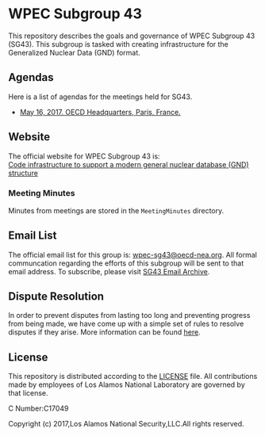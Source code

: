 # WPEC Subgroup 43
This repository describes the goals and governance of WPEC Subgroup 43 (SG43). This subgroup is tasked with creating infrastructure for the Generalized Nuclear Data (GND) format.

## Agendas
Here is a list of agendas for the meetings held for SG43.

- [May 16, 2017. OECD Headquarters, Paris, France.](https://github.com/GeneralizedNuclearData/SG43/blob/master/Agendas/May2017.md)
## Website
The official website for WPEC Subgroup 43 is:<br/>
[Code infrastructure to support a modern general nuclear database (GND) structure](https://www.oecd-nea.org/science/wpec/sg43/)

### Meeting Minutes
Minutes from meetings are stored in the `MeetingMinutes` directory.

## Email List
The official email list for this group is: [wpec-sg43@oecd-nea.org](mailto:wpec-sg43@oecd-nea.org). All formal communcation regarding the efforts of this subgroup will be sent to that email address. To subscribe, please visit [SG43 Email Archive](https://www.oecd-nea.org/lists/sg43.html).

## Dispute Resolution
In order to prevent disputes from lasting too long and preventing progress from being made, we have come up with a simple set of rules to resolve disputes if they arise. More information can be found [here](DisputeResolution.md).

## License
This repository is distributed according to the [LICENSE](LICENSE) file. All contributions made by employees of Los Alamos National Laboratory are governed by that license.

C Number:C17049</br>

Copyright (c) 2017,Los Alamos National Security,LLC.All rights reserved.   

